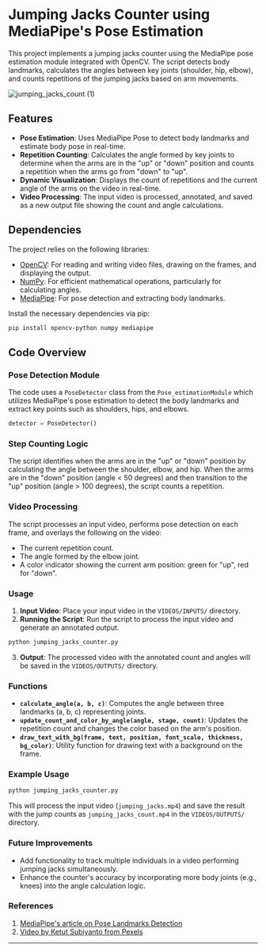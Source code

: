 # Jumping Jacks Counter using MediaPipe's Pose Estimation

This project implements a jumping jacks counter using the MediaPipe pose estimation module integrated with OpenCV. The script detects body landmarks, calculates the angles between key joints (shoulder, hip, elbow), and counts repetitions of the jumping jacks based on arm movements.

![jumping_jacks_count (1)](https://github.com/user-attachments/assets/105a2971-6171-408a-a951-8b2b70cfe2bf)

## Features

- **Pose Estimation**: Uses MediaPipe Pose to detect body landmarks and estimate body pose in real-time.
- **Repetition Counting**: Calculates the angle formed by key joints to determine when the arms are in the "up" or "down" position and counts a repetition when the arms go from "down" to "up".
- **Dynamic Visualization**: Displays the count of repetitions and the current angle of the arms on the video in real-time.
- **Video Processing**: The input video is processed, annotated, and saved as a new output file showing the count and angle calculations.

## Dependencies

The project relies on the following libraries:

- [OpenCV](https://opencv.org/): For reading and writing video files, drawing on the frames, and displaying the output.
- [NumPy](https://numpy.org/): For efficient mathematical operations, particularly for calculating angles.
- [MediaPipe](https://google.github.io/mediapipe/): For pose detection and extracting body landmarks.

Install the necessary dependencies via pip:

```bash
pip install opencv-python numpy mediapipe
```

## Code Overview

### Pose Detection Module

The code uses a `PoseDetector` class from the `Pose_estimationModule` which utilizes MediaPipe's pose estimation to detect the body landmarks and extract key points such as shoulders, hips, and elbows.

```python
detector = PoseDetector()
```

### Step Counting Logic

The script identifies when the arms are in the "up" or "down" position by calculating the angle between the shoulder, elbow, and hip. When the arms are in the "down" position (angle < 50 degrees) and then transition to the "up" position (angle > 100 degrees), the script counts a repetition.

### Video Processing

The script processes an input video, performs pose detection on each frame, and overlays the following on the video:
- The current repetition count.
- The angle formed by the elbow joint.
- A color indicator showing the current arm position: green for "up", red for "down".

### Usage

1. **Input Video**: Place your input video in the `VIDEOS/INPUTS/` directory.
2. **Running the Script**: Run the script to process the input video and generate an annotated output.

```bash
python jumping_jacks_counter.py
```

3. **Output**: The processed video with the annotated count and angles will be saved in the `VIDEOS/OUTPUTS/` directory.

### Functions

- **`calculate_angle(a, b, c)`**: Computes the angle between three landmarks (a, b, c) representing joints.
- **`update_count_and_color_by_angle(angle, stage, count)`**: Updates the repetition count and changes the color based on the arm's position.
- **`draw_text_with_bg(frame, text, position, font_scale, thickness, bg_color)`**: Utility function for drawing text with a background on the frame.

### Example Usage

```python
python jumping_jacks_counter.py
```

This will process the input video (`jumping_jacks.mp4`) and save the result with the jump counts as `jumping_jacks_count.mp4` in the `VIDEOS/OUTPUTS/` directory.

### Future Improvements

- Add functionality to track multiple individuals in a video performing jumping jacks simultaneously.
- Enhance the counter's accuracy by incorporating more body joints (e.g., knees) into the angle calculation logic.

### References
1. [MediaPipe's article on Pose Landmarks Detection](https://ai.google.dev/edge/mediapipe/solutions/vision/pose_landmarker)
2. [Video by Ketut Subiyanto from Pexels](https://www.pexels.com/video/woman-working-out-on-the-outdoors-5034331/)
---
